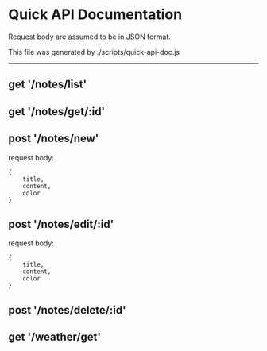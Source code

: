 Quick API Documentation
=======================

Request body are assumed to be in JSON format.

This file was generated by ./scripts/quick-api-doc.js

--------------------------------------------------------------------------------

## get '/notes/list'

## get '/notes/get/:id'

## post '/notes/new'

request body:

    {
        title,
        content,
        color
    }

## post '/notes/edit/:id'

request body:

    {
        title,
        content,
        color
    }

## post '/notes/delete/:id'

## get '/weather/get'
